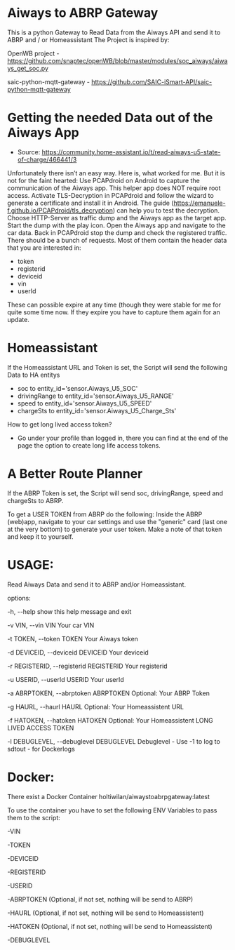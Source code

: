 # Aiways to ABRP Gateway
This is a python Gateway to Read Data from the Aiways API and send it to ABRP and / or Homeassistant
The Project is inspired by:

OpenWB project - https://github.com/snaptec/openWB/blob/master/modules/soc_aiways/aiways_get_soc.py

saic-python-mqtt-gateway - https://github.com/SAIC-iSmart-API/saic-python-mqtt-gateway

# Getting the needed Data out of the Aiways App
- Source: https://community.home-assistant.io/t/read-aiways-u5-state-of-charge/466441/3

Unfortunately there isn’t an easy way.
Here is, what worked for me. But it is not for the faint hearted:
Use PCAPdroid on Android to capture the communication of the Aiways app. This helper app does NOT require root access.
Activate TLS-Decryption in PCAPdroid and follow the wizard to generate a certificate and install it in Android. The guide (https://emanuele-f.github.io/PCAPdroid/tls_decryption) can help you to test the decryption.
Choose HTTP-Server as traffic dump and the Aiways app as the target app.
Start the dump with the play icon.
Open the Aiways app and navigate to the car data.
Back in PCAPdroid stop the dump and check the registered traffic. There should be a bunch of requests. Most of them contain the header data that you are interested in:
- token
- registerid
- deviceid
- vin
- userId

These can possible expire at any time (though they were stable for me for quite some time now. If they expire you have to capture them again for an update.

# Homeassistant
If the Homeassistant URL and Token is set, the Script will send the following Data to HA entitys
- soc to entity_id='sensor.Aiways_U5_SOC'
- drivingRange to entity_id='sensor.Aiways_U5_RANGE'
- speed to entity_id='sensor.Aiways_U5_SPEED'
- chargeSts to entity_id='sensor.Aiways_U5_Charge_Sts'

How to get long lived access token?
- Go under your profile than logged in, there you can find at the end of the page the option to create long life access tokens.


# A Better Route Planner
If the ABRP Token is set, the Script will send soc, drivingRange, speed and chargeSts to ABRP.

To get a USER TOKEN from ABRP do the following:
Inside the ABRP (web)app, navigate to your car settings and use the "generic" card (last one at the very bottom) to generate your user token. Make a note of that token and keep it to yourself.

# USAGE:
    
Read Aiways Data and send it to ABRP and/or Homeassistant.

options:

  -h, --help            show this help message and exit
  
  -v VIN, --vin VIN     Your car VIN
  
  -t TOKEN, --token TOKEN
                        Your Aiways token
                        
  -d DEVICEID, --deviceid DEVICEID
                        Your deviceid
                        
  -r REGISTERID, --registerid REGISTERID
                        Your registerid
                        
  -u USERID, --userId USERID
                        Your userId
                        
  -a ABRPTOKEN, --abrptoken ABRPTOKEN
                        Optional: Your ABRP Token
                        
  -g HAURL, --haurl HAURL
                        Optional: Your Homeassistent URL
                        
  -f HATOKEN, --hatoken HATOKEN
                        Optional: Your Homeassistent LONG LIVED ACCESS TOKEN
                        
  -l DEBUGLEVEL, --debuglevel DEBUGLEVEL
                        Debuglevel - Use -1 to log to sdtout - for Dockerlogs
# Docker:
There exist a Docker Container 
holtiwilan/aiwaystoabrpgateway:latest

To use the container you have to set the following ENV Variables to pass them to the script:

-VIN

-TOKEN

-DEVICEID

-REGISTERID

-USERID

-ABRPTOKEN (Optional, if not set, nothing will be send to ABRP)

-HAURL (Optional, if not set, nothing will be send to Homeassistent)

-HATOKEN (Optional, if not set, nothing will be send to Homeassistent)

-DEBUGLEVEL
